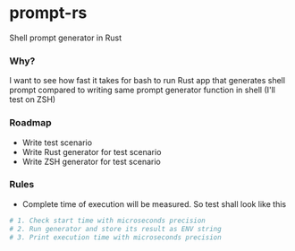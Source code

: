 # prompt-rs
Shell prompt generator in Rust

### Why?
I want to see how fast it takes for bash to run Rust app that generates shell
prompt compared to writing same prompt generator function in shell (I'll test on
ZSH)

### Roadmap
 - Write test scenario
 - Write Rust generator for test scenario
 - Write ZSH generator for test scenario

### Rules
 - Complete time of execution will be measured. So test shall look like this
```bash
# 1. Check start time with microseconds precision
# 2. Run generator and store its result as ENV string
# 3. Print execution time with microseconds precision
```
